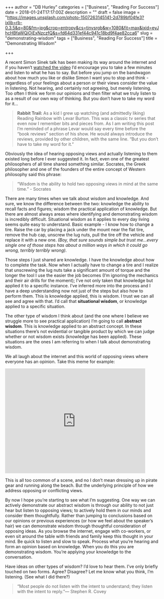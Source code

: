 +++
author = "DB Hurley"
categories = ["Business", "Reading For Success"]
date = 2018-01-24T17:17:00Z
description = ""
draft = false
image = "https://images.unsplash.com/photo-1507263145141-2d789bf04fe3?ixlib=rb-0.3.5&q=80&fm=jpg&crop=entropy&cs=tinysrgb&w=1080&fit=max&ixid=eyJhcHBfaWQiOjExNzczfQ&s=fd64d331ef44c941c18bd9f4ae82cca6"
slug = "demonstrating-wisdom"
tags = ["Business", "Reading For Success"]
title = "Demonstrating Wisdom"

+++


A recent Simon Sinek talk has been making its way around the internet and if you haven’t [watched the video](https://www.youtube.com/watch?v=sjxNTcsquG8&feature=youtu.be) I’d encourage you to take a few minutes and listen to what he has to say. But before you jump on the bandwagon about how much you like or dislike Simon I want you to stop and think - regardless of your feelings about a person or their views consider the value in listening. Not hearing, and certainly not agreeing, but merely listening. Too often I think we form our opinions and then filter what we truly listen to as a result of our own way of thinking. But you don’t have to take my word for it…

> **Rabbit Trail:** As a kid I grew up watching (and admittedly liking) Reading Rainbow with Levar Burton. This was a classic tv series that even now I remember bits and pieces from. As I am writing this post I’m reminded of a phrase Levar would say every time before the “book reviews” section of his show. He would always introduce the reviews, provided by other children, with the same line. “But you don’t have to take my word for it.”

Obviously the idea of hearing opposing views and actually listening to them existed long before I ever suggested it. In fact, even one of the greatest philosophers of all time shared something similar. Socrates, the Greek philosopher and one of the founders of the entire concept of Western philosophy said this phrase:

> “Wisdom is the ability to hold two opposing views in mind at the same time.” - Socrates

There are many times when we talk about wisdom and knowledge. And sure, we know the difference between the two: knowledge the ability to recall facts and figures; wisdom the practical application of knowledge. But there are almost always areas where identifying and demonstrating wisdom is incredibly difficult. Situational wisdom as it applies to every day living seems quite easy to understand. Basic example - I know how to change a tire. Raise the car by placing a jack under the mount near the flat tire, remove the hub cap, unscrew the lug nuts, pull the tire off the vehicle and replace it with a new one. _(Boy, that sure sounds simple but trust me…every single one of those steps has about a million ways in which it could go wrong, terribly terribly wrong)._

Those steps I just shared are knowledge. I have the knowledge about how to complete the task. Now when I actually have to change a tire and I realize that unscrewing the lug nuts take a significant amount of torque and the longer the tool I use the easier the job becomes (I’m ignoring the mechanics and their air drills for the moment); I’ve not only taken that knowledge but applied it to a specific instance. I’ve inferred more into the process and I have a deep understanding now not just of the steps but also how to perform them. This is knowledge applied, this is wisdom. I trust we can all see and agree with that. I’d call that **situational wisdom**, or knowledge applied to a specific situation.

The other type of wisdom I think about (and the one where I believe we struggle more to see practical application) I’m going to call **abstract wisdom**. This is knowledge applied to an abstract concept. In these situations there’s not evidential or tangible product by which we can judge whether or not wisdom exists (knowledge has been applied). These situations are the ones I am referring to when I talk about demonstrating wisdom.

We all laugh about the internet and this world of opposing views where everyone has an opinion. Take this meme for example:

<iframe width="459" height="344" src="https://www.youtube.com/embed/Y2ZeoUJEapE?feature=oembed" frameborder="0" allow="accelerometer; autoplay; encrypted-media; gyroscope; picture-in-picture" allowfullscreen></iframe>

This is all too common of a scene, and no I don’t mean dressing up in pirate gear and running along the beach. But the underlying principle of how we address opposing or conflicting views.

By now I hope you’re starting to see what I’m suggesting. One way we can actively demonstrate our abstract wisdom is through our ability to not just hear but listen to opposing views; to actively hold them in our minds and consider them thoughtfully. Rather than jumping to conclusions based on our opinions or previous experiences (or how we feel about the speaker’s hair) we can demonstrate wisdom through thoughtful consideration of opposing ideas. As you browse the internet, engage with co-workers, or even sit around the table with friends and family keep this thought in your mind. Be quick to listen and slow to speak. Process what you’re hearing and form an opinion based on knowledge. When you do this you are demonstrating wisdom. You’re applying your knowledge to the conversation.

Have ideas on other types of wisdom? I’d love to hear them. I’ve only briefly touched on two forms. Agree? Disagree? Let me know what you think, I’m listening. (See what I did there?)

> “Most people do not listen with the intent to understand; they listen with the intent to reply.”― Stephen R. Covey

